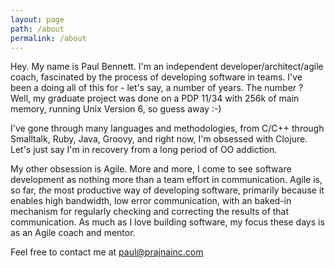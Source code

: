 ```yaml
---
layout: page
path: /about
permalink: /about
---
```

Hey. My name is Paul Bennett. I'm an independent developer/architect/agile coach, fascinated by the process of developing software in teams. 
I've been a doing all of this for - let's say, a number of years. The number ? Well, my graduate project was done on a PDP 11/34 with 
256k of main memory, running Unix Version 6, so guess away :-)

I've gone through many languages and methodologies, from C/C++ through Smalltalk, Ruby, Java, Groovy, and right now, I'm obsessed with Clojure. 
Let's just say I'm in recovery from a long period of OO addiction.

My other obsession is Agile. More and more, I come to see software development as nothing more than a team effort in communication. 
Agile is, so far, *the* most productive way of developing software, primarily because it enables high bandwidth, low error communication, with an baked-in mechanism for 
regularly checking and correcting the results of that communication. As much as I love building software, my focus these days is as an Agile coach and mentor.

Feel free to contact me at <paul@prajnainc.com>



